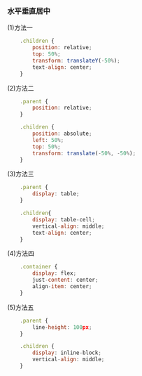 ### 水平垂直居中

(1)方法一
```javascript
    .children {
        position: relative;
        top: 50%;
        transform: translateY(-50%);
        text-align: center;
    }
```

(2)方法二
```javascript
    .parent {
        position: relative;
    }

    .children {
        position: absolute;
        left: 50%;
        top: 50%;
        transform: translate(-50%, -50%);
    }
```

(3)方法三
```javascript
    .parent {
        display: table;
    }

    .children{
        display: table-cell;
        vertical-align: middle;
        text-align: center;
    }
```

(4)方法四
```javascript
    .container {
        display: flex;
        just-content: center;
        align-item: center;
    }
```

(5)方法五
```javascript
    .parent {
        line-height: 100px;
    }

    .children {
        display: inline-block;
        vertical-align: middle;
    }
```
